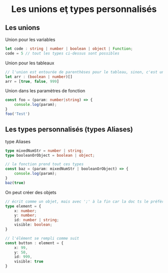 <div align="center"><h1><b>Les unions eţ types personnalisés</b></h1></div>

## **Les unions**
Union pour les variables
```ts
let code : string | number | boolean | object | Function;
code = 5 // tout les types ci-dessus sont possibles
```
Union pour les tableaux
```ts
// l'union est entourée de parenthèses pour le tableau, sinon, c'est une erreur
let arr : (boolean | number)[]
arr = [true, false, 999]
```
Union dans les paramètres de fonction
```ts
const foo = (param: number|string) => {
    console.log(param);
}
foo('Test')
```
## **Les types personnalisés (types Aliases)**
type Aliases
```ts
type mixedNumStr = number | string;
type booleanOrObject = boolean | object;

// la fonction prend tout ces types
const baz = (param: mixedNumStr | booleanOrObject) => {
    console.log(param);
}
baz(true)
```

On peut créer des objets
```ts
// écrit comme un objet, mais avec ';' à la fin car la doc ts le préfère
type element = {
    x: number;
    y: number;
    id: number | string;
    visible: boolean;
}

// l'élément se rempli comme suit
const button : element = {
    x: 99,
    y: 50,
    id: 999,
    visible: true
}
```